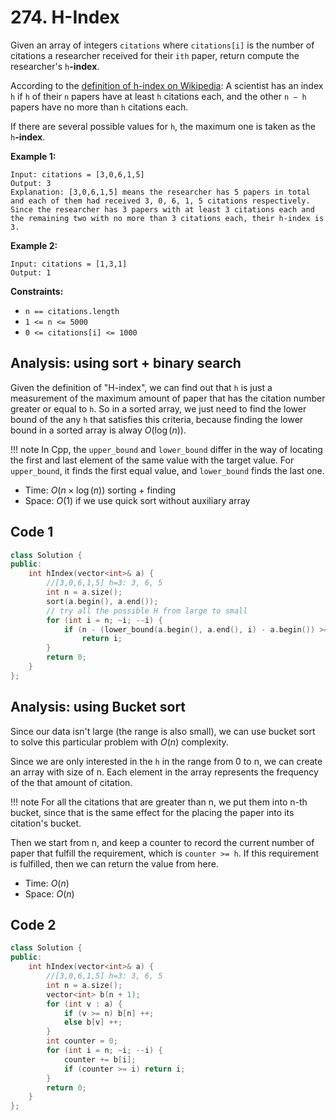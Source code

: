 # 274. H-Index

Given an array of integers `citations` where `citations[i]` is the number of citations a researcher received for their `ith` paper, return compute the researcher's `h`**-index**.

According to the [definition of h-index on Wikipedia](https://en.wikipedia.org/wiki/H-index): A scientist has an index `h` if `h` of their `n` papers have at least `h` citations each, and the other `n − h` papers have no more than `h` citations each.

If there are several possible values for `h`, the maximum one is taken as the `h`**-index**.

 

**Example 1:**

```
Input: citations = [3,0,6,1,5]
Output: 3
Explanation: [3,0,6,1,5] means the researcher has 5 papers in total and each of them had received 3, 0, 6, 1, 5 citations respectively.
Since the researcher has 3 papers with at least 3 citations each and the remaining two with no more than 3 citations each, their h-index is 3.
```

**Example 2:**

```
Input: citations = [1,3,1]
Output: 1
```

 

**Constraints:**

- `n == citations.length`
- `1 <= n <= 5000`
- `0 <= citations[i] <= 1000`

## Analysis: using sort + binary search

Given the definition of "H-index", we can find out that `h` is just a measurement of the maximum amount of paper that has the citation number greater or equal to `h`. So in a sorted array, we just need to find the lower bound of the any `h` that satisfies this criteria, because finding the lower bound in a sorted array is alway $O(\log(n))$.

!!! note
    In Cpp, the `upper_bound` and `lower_bound` differ in the way of locating the first and last element of the same value with the target value. For `upper_bound`, it finds the first equal value, and `lower_bound` finds the last one.

* Time: $O(n \times \log(n))$ sorting + finding
* Space: $O(1)$ if we use quick sort without auxiliary array

## Code 1

```c++
class Solution {
public:
    int hIndex(vector<int>& a) {
        //[3,0,6,1,5] h=3: 3, 6, 5
        int n = a.size();
        sort(a.begin(), a.end());
      	// try all the possible H from large to small
        for (int i = n; ~i; --i) {
            if (n - (lower_bound(a.begin(), a.end(), i) - a.begin()) >= i)
                return i;
        }
        return 0;
    }
};
```

## Analysis: using Bucket sort

Since our data isn't large (the range is also small), we can use bucket sort to solve this particular problem with $O(n)$ complexity.

Since we are only interested in the `h` in the range from 0 to n, we can create an array with size of n. Each element in the array represents the frequency of the that amount of citation.

!!! note
    For all the citations that are greater than n, we put them into n-th bucket, since that is the same effect for the placing the paper into its citation's bucket.

Then we start from n, and keep a counter to record the current number of paper
that fulfill the requirement, which is `counter >= h`. If this requirement is
fulfilled, then we can return the value from here.

* Time: $O(n)$
* Space: $O(n)$

## Code 2

```c++
class Solution {
public:
    int hIndex(vector<int>& a) {
        //[3,0,6,1,5] h=3: 3, 6, 5
        int n = a.size();
        vector<int> b(n + 1);
        for (int v : a) {
            if (v >= n) b[n] ++;
            else b[v] ++;
        }
        int counter = 0;
        for (int i = n; ~i; --i) {
            counter += b[i];
            if (counter >= i) return i;
        }
        return 0;      
    }
};
```



